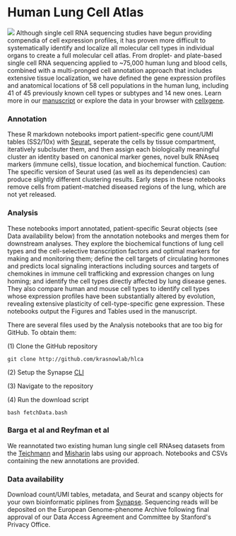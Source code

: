 # Human Lung Cell Atlas
![](https://s3.amazonaws.com/proddata.sagebase.org/3398210/3f086811-8854-43e7-b7b3-69d55cad900c/HLCA.jpg?response-content-disposition=attachment%3B%20filename%3D%22HLCA.jpg%22%3B%20filename%2A%3Dutf-8%27%27HLCA.jpg&response-content-type=image%2Fjpeg&X-Amz-Security-Token=IQoJb3JpZ2luX2VjEFYaCXVzLWVhc3QtMSJHMEUCIQCZ%2BRVQl6W4Twc7fEKPmcSB%2B7C8%2Bs3vpJ4yZ9oGZvRNfgIgUmaI9IpmkJknYU5IsQ4T8okjnG2ST21OPhFS3AvR49wqtAMIHxAAGgwzMjU1NjU1ODU4MzkiDHyP4hYt726h2kj7YSqRA3k5GgPTcSdMLvssFp7gz48ia5doR3iuW6sdsVeKAN4LCKSktUwkwF8dvjOInVtCbHahoJO1w9zCuog9ObescUJ6eZgg4Eftlhsks9vgcqvjImdT5fV9uZajicvZYA15jM4GicDXPgw2zVpey40Fihd33Da%2FlRxjev6gLS5XYV7nkoq%2F0JZg5TzCUjoOS9CVwKPAFnEyeNFM0v59GAFGZaW5aPS%2BfQVnP2PDZTYuOc8hGTP%2FOEy1%2F4lyo09In%2FzFdnTHJKJ6CTqPJGYKGNJ4NoCd3K6ku2lMucCI2tGPjXvlCXhZEvaivLlVG4FYufLfSZtw4St%2FWlMpVf6SSKMfYQFg3l5fi7fPWDgApTwlUfashPQ7eaIYg3oMgKbWT0n4f8gqAuU0yN4%2FyJq4y3A57X96qLaXfn%2BqZaueTLiExWpg0cjp7yPKSNsQ9Vy1iExYZKLAqYWGKS4i24lL6YKoZ9g5C0ye7%2F84r1ON5R2F34AIl9lrdWMexRwz0dr0VofO7VeCEklAq2fc07fwHhuvn3uQMN34u%2FIFOusBRxGOhT0xCU5q%2F0adZm3i%2FgKc4Ctey10TfQ61DpO9Ez11cmE8YIvB%2F83sg6js8VFFOl3a3lPYHKqa9UKBWbwQlmMw%2FU0UBVgqA4M9vz1mn7B79IVkORh%2BMIoi1X%2Fx%2FWiGSrgf07BY%2FYntnKzCBENoon6i3gvxsCZq49e2Z7Uyon3PwRn44Wn4Wd12j3jBDIvGZxa7MdpnM0KXlYKEf2t1Rmg0zkOP6JYfIBOrs853C7TaXYEJPpsxwtlNvHcJHhceP59ZJB7og%2FPAq3aqtYEQLSHOp6T%2Bu44VwOi4d5Zs0ff5aE978YBn3KcxwA%3D%3D&X-Amz-Algorithm=AWS4-HMAC-SHA256&X-Amz-Date=20200220T230554Z&X-Amz-SignedHeaders=host&X-Amz-Expires=29&X-Amz-Credential=ASIAUXTJYTGX6ZJBB7NM%2F20200220%2Fus-east-1%2Fs3%2Faws4_request&X-Amz-Signature=6a0ab7083766964445aa1cc9392c1a83bb1ea8c375978bae55ddfbb20e60227a)
Although single cell RNA sequencing studies have begun providing compendia of cell expression profiles, it has proven more difficult to systematically identify and localize all molecular cell types in individual organs to create a full molecular cell atlas. From droplet- and plate-based single cell RNA sequencing applied to ~75,000 human lung and blood cells, combined with a multi-pronged cell annotation approach that includes extensive tissue localization, we have defined the gene expression profiles and anatomical locations of 58 cell populations in the human lung, including 41 of 45 previously known cell types or subtypes and 14 new ones. Learn more in our [manuscript](https://www.biorxiv.org/content/10.1101/742320v1) or explore the data in your browser with [cellxgene](http://hlca.ds.czbiohub.org).

### Annotation
These R markdown notebooks import patient-specific gene count/UMI tables (SS2/10x) with [Seurat](https://satijalab.org/seurat/), seperate the cells by tissue compartment, iteratively subclsuter them, and then assign each biologically meaningful cluster an identity based on canonical marker genes, novel bulk RNAseq markers (immune cells), tissue location, and biochemical function. Caution: The specific version of Seurat used (as well as its dependencies) can produce slightly different clustering results. Early steps in these notebooks remove cells from patient-matched diseased regions of the lung, which are not yet released.

### Analysis
These notebooks import annotated, patient-specific Seurat objects (see Data availability below) from the annotation notebooks and merges them for downstream analyses. They explore the biochemical functions of lung cell types and the cell-selective transcription factors and optimal markers for making and monitoring them; define the cell targets of circulating hormones and predicts local signaling interactions including sources and targets of chemokines in immune cell trafficking and expression changes on lung homing; and identify the cell types directly affected by lung disease genes. They also compare human and mouse cell types to identify cell types whose expression profiles have been substantially altered by evolution, revealing extensive plasticity of cell-type-specific gene expression. These notebooks output the Figures and Tables used in the manuscript.

There are several files used by the Analysis notebooks that are too big for GitHub. To obtain them:

(1) Clone the GitHub repository

```
git clone http://github.com/krasnowlab/hlca
```

(2) Setup the Synapse [CLI](https://python-docs.synapse.org/build/html/CommandLineClient.html)

(3) Navigate to the repository

(4) Run the download script

```
bash fetchData.bash
```


### Barga et al and Reyfman et al
We reannotated two existing human lung single cell RNAseq datasets from the [Teichmann](https://www.nature.com/articles/s41591-019-0468-5) and [Misharin](https://www.atsjournals.org/doi/full/10.1164/rccm.201712-2410OC) labs using our approach. Notebooks and CSVs containing the new annotations are provided.

### Data availability
Download count/UMI tables, metadata, and Seurat and scanpy objects for your own bioinformatic piplines from [Synapse](https://www.synapse.org/#!Synapse:syn21041850/wiki/600865). Sequencing reads will be deposited on the European Genome-phenome Archive following final approval of our Data Access Agreement and Committee by Stanford's Privacy Office.
